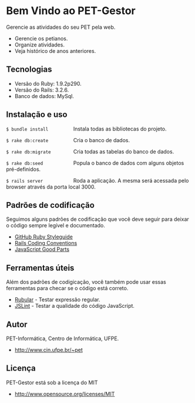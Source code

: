 # Bem Vindo ao PET-Gestor

Gerencie as atividades do seu PET pela web.

* Gerencie os petianos.
* Organize atividades.
* Veja histórico de anos anteriores.

## Tecnologias

* Versão do Ruby: 1.9.2p290.
* Versão do Rails: 3.2.6.
* Banco de dados: MySql.

## Instalação e uso

  `$ bundle install         ` Instala todas as bibliotecas do projeto.

  `$ rake db:create         ` Cria o banco de dados.

  `$ rake db:migrate        ` Cria todas as tabelas do banco de dados.

  `$ rake db:seed           ` Popula o banco de dados com alguns objetos pré-definidos.

  `$ rails server           ` Roda a aplicação. A mesma será acessada pelo browser através da porta local 3000.

## Padrões de codificação
Seguimos alguns padrões de codificação que você deve seguir para deixar o código sempre legível e documentado.

* [GitHub Ruby Styleguide]
* [Rails Coding Conventions]
* [JavaScript Good Parts]

## Ferramentas úteis
Além dos padrões de codigicação, você também pode usar essas ferramentas para checar se o código está correto.

* [Rubular] - Testar expressão regular.
* [JSLint] - Testar a qualidade do código JavaScript.

## Autor

PET-Informática, Centro de Informática, UFPE.

* http://www.cin.ufpe.br/~pet

## Licença

PET-Gestor está sob a licença do MIT

* http://www.opensource.org/licenses/MIT


[GitHub Ruby Styleguide]: https://github.com/styleguide/ruby
[Rails Coding Conventions]: http://guides.rubyonrails.org/contributing_to_ruby_on_rails.html#follow-the-coding-conventions
[JavaScript Good Parts]: http://javascript.crockford.com/

[Rubular]: http://rubular.com/
[JSLint]: http://www.jslint.com/
